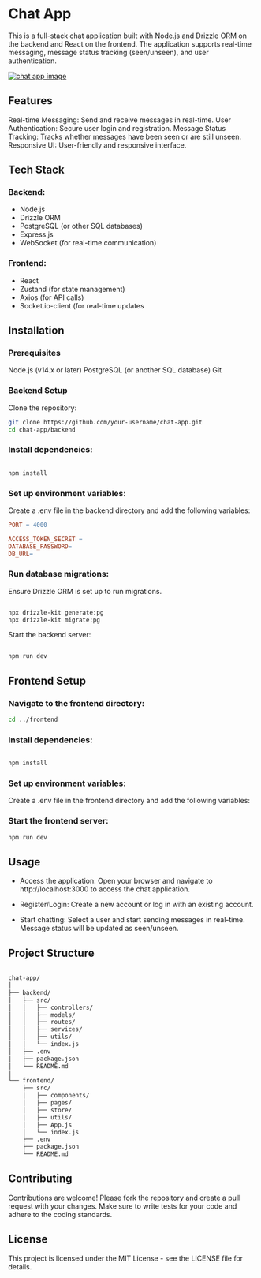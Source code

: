 # Chat App
This is a full-stack chat application built with Node.js and Drizzle ORM on the backend and React on the frontend. The application supports real-time messaging, message status tracking (seen/unseen), and user authentication.

[![chat app image](https://i.postimg.cc/yY72VjHQ/Screenshot-27-8-2024-10122-localhost.jpg)](https://postimg.cc/vDS0hWDf)

## Features
Real-time Messaging: Send and receive messages in real-time.
User Authentication: Secure user login and registration.
Message Status Tracking: Tracks whether messages have been seen or are still unseen.
Responsive UI: User-friendly and responsive interface.


## Tech Stack

### Backend:

- Node.js
- Drizzle ORM
- PostgreSQL (or other SQL databases)
- Express.js
- WebSocket (for real-time communication)

### Frontend:

- React
- Zustand (for state management)
- Axios (for API calls)
- Socket.io-client (for real-time updates


## Installation

### Prerequisites
Node.js (v14.x or later)
PostgreSQL (or another SQL database)
Git
### Backend Setup
Clone the repository:

```bash
git clone https://github.com/your-username/chat-app.git
cd chat-app/backend
```

### Install dependencies:

```bash

npm install
```
### Set up environment variables:

Create a .env file in the backend directory and add the following variables:

```makefile
PORT = 4000

ACCESS_TOKEN_SECRET =
DATABASE_PASSWORD=
DB_URL=

```
### Run database migrations:

Ensure Drizzle ORM is set up to run migrations.

```bash

npx drizzle-kit generate:pg
npx drizzle-kit migrate:pg
```
Start the backend server:

```bash

npm run dev
```
## Frontend Setup
### Navigate to the frontend directory:

```bash
cd ../frontend
```
### Install dependencies:

```bash

npm install
```
### Set up environment variables:

Create a .env file in the frontend directory and add the following variables:


### Start the frontend server:

```bash
npm run dev
```
## Usage
- Access the application: Open your browser and navigate to http://localhost:3000 to access the chat application.

- Register/Login: Create a new account or log in with an existing account.

- Start chatting: Select a user and start sending messages in real-time. Message status will be updated as seen/unseen.

## Project Structure
```bash

chat-app/
│
├── backend/
│   ├── src/
│   │   ├── controllers/
│   │   ├── models/
│   │   ├── routes/
│   │   ├── services/
│   │   ├── utils/
│   │   └── index.js
│   ├── .env
│   ├── package.json
│   └── README.md
│
└── frontend/
    ├── src/
    │   ├── components/
    │   ├── pages/
    │   ├── store/
    │   ├── utils/
    │   ├── App.js
    │   └── index.js
    ├── .env
    ├── package.json
    └── README.md
```


## Contributing
Contributions are welcome! Please fork the repository and create a pull request with your changes. Make sure to write tests for your code and adhere to the coding standards.

## License
This project is licensed under the MIT License - see the LICENSE file for details.
